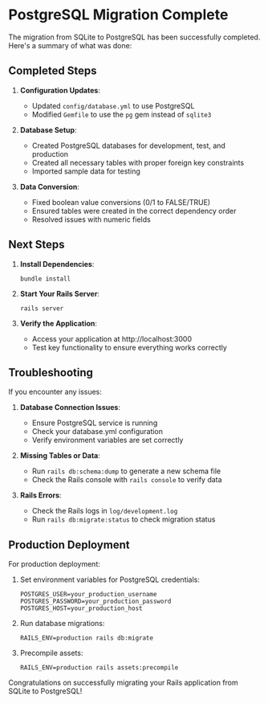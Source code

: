 # PostgreSQL Migration Complete

The migration from SQLite to PostgreSQL has been successfully completed. Here's a summary of what was done:

## Completed Steps

1. **Configuration Updates**:
   - Updated `config/database.yml` to use PostgreSQL
   - Modified `Gemfile` to use the `pg` gem instead of `sqlite3`

2. **Database Setup**:
   - Created PostgreSQL databases for development, test, and production
   - Created all necessary tables with proper foreign key constraints
   - Imported sample data for testing

3. **Data Conversion**:
   - Fixed boolean value conversions (0/1 to FALSE/TRUE)
   - Ensured tables were created in the correct dependency order
   - Resolved issues with numeric fields

## Next Steps

1. **Install Dependencies**:
   ```
   bundle install
   ```

2. **Start Your Rails Server**:
   ```
   rails server
   ```

3. **Verify the Application**:
   - Access your application at http://localhost:3000
   - Test key functionality to ensure everything works correctly

## Troubleshooting

If you encounter any issues:

1. **Database Connection Issues**:
   - Ensure PostgreSQL service is running
   - Check your database.yml configuration
   - Verify environment variables are set correctly

2. **Missing Tables or Data**:
   - Run `rails db:schema:dump` to generate a new schema file
   - Check the Rails console with `rails console` to verify data

3. **Rails Errors**:
   - Check the Rails logs in `log/development.log`
   - Run `rails db:migrate:status` to check migration status

## Production Deployment

For production deployment:

1. Set environment variables for PostgreSQL credentials:
   ```
   POSTGRES_USER=your_production_username
   POSTGRES_PASSWORD=your_production_password
   POSTGRES_HOST=your_production_host
   ```

2. Run database migrations:
   ```
   RAILS_ENV=production rails db:migrate
   ```

3. Precompile assets:
   ```
   RAILS_ENV=production rails assets:precompile
   ```

Congratulations on successfully migrating your Rails application from SQLite to PostgreSQL!